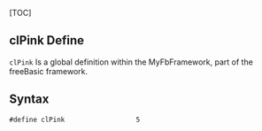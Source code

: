 [TOC]
## clPink Define

`clPink` Is a global definition within the MyFbFramework, part of the freeBasic framework.
## Syntax

```freeBasic
#define clPink                  5
```

